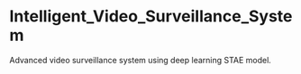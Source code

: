 # Intelligent_Video_Surveillance_System
Advanced video surveillance system using deep learning STAE model.
